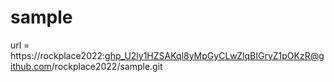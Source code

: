 # sample

url = https://rockplace2022: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@github.com/rockplace2022/sample.git
